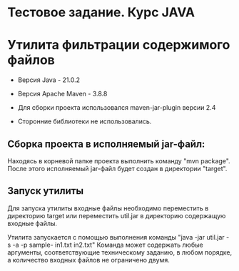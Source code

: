 # **Тестовое задание. Курс JAVA**
# **Утилита фильтрации содержимого файлов** 

- Версия Java - 21.0.2
- Версия Apache Maven - 3.8.8
- Для сборки проекта использовался maven-jar-plugin версии 2.4

- Сторонние библиотеки не использовались.

## Сборка проекта в исполняемый jar-файл:
Находясь в корневой папке проекта выполнить команду "mvn package".
После этого исполняемый jar-файл будет создан в директории "target".

## Запуск утилиты
Для запуска утилиты входные файлы необходимо переместить в директорию target
или переместить util.jar в директорию содержащую входные файлы.

Утилита запускается с помощью выполнения команды "java -jar util.jar -s -a -p sample- in1.txt in2.txt"
Команда может содержать любые аргументы, соответствующие техническому заданию,  в любом порядке, а количество входных файлов не ограничено двумя.
